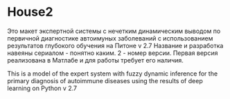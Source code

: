 # House2

Это макет экспертной системы с нечетким динамическим выводом по первичной диагностике автоимуных 
заболеваний с использованием результатов глубокого обучения на Питоне v 2.7
Название и разработка навеяны сериалом - понятно каким. 2 - номер версии. 
Первая версия реализована в Матлабе и для работы требует его наличия.

This is a model of the expert system with fuzzy dynamic inference for the primary diagnosis of 
autoimmune diseases using the results of deep learning on Python v 2.7
